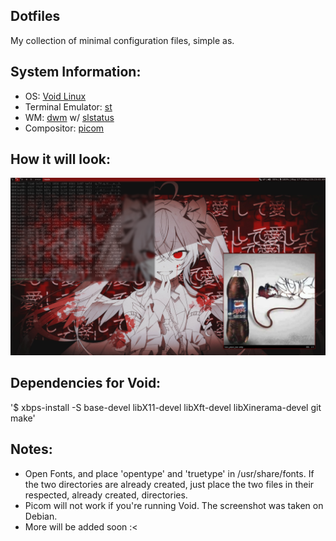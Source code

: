 ## Dotfiles
My collection of minimal configuration files, simple as.
## System Information:
* OS: [Void Linux](https://voidlinux.org/)
* Terminal Emulator: [st](https://st.suckless.org/)
* WM: [dwm](https://dwm.suckless.org/) w/ [slstatus](https://tools.suckless.org/slstatus/)
* Compositor: [picom](https://github.com/yshui/picom)
## How it will look:
![img](Screenshot_2024-05-17_05-23-45.png)
## Dependencies for Void:
'$ xbps-install -S base-devel libX11-devel libXft-devel libXinerama-devel git make'
## Notes:
* Open Fonts, and place 'opentype' and 'truetype' in /usr/share/fonts. If the two directories are already created, just place the two files in their respected, already created, directories.
* Picom will not work if you're running Void. The screenshot was taken on Debian.
* More will be added soon :<
